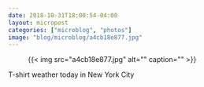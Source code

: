 ```yaml
---
date: 2018-10-31T18:00:54-04:00
layout: micropost
categories: ["microblog", "photos"]
image: "blog/microblog/a4cb18e877.jpg"
---
```


<figure class="photo">
  {{< img src="a4cb18e877.jpg" alt="" caption="" >}}

</figure>


T-shirt weather today in New York City


